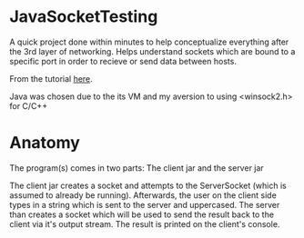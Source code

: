 # JavaSocketTesting
A quick project done within minutes to help conceptualize everything after the 3rd layer of networking. Helps understand sockets which are bound to a specific port in order to recieve or send data between hosts.

From the tutorial [here](https://www.youtube.com/watch?v=bWKbdPAovFA&list=PLoW9ZoLJX39Xcdaa4Dn5WLREHblolbji4&ab_channel=AbhayRedkar
). 

Java was chosen due to the its VM and my aversion to using <winsock2.h> for C/C++

# Anatomy
The program(s) comes in two parts: 
  The client jar and the server jar

The client jar creates a socket and attempts to the ServerSocket (which is assumed to already be running).
Afterwards, the user on the client side types in a string which is sent to the server and uppercased.
The server than creates a socket which will be used to send the result back to the client via it's output stream.
The result is printed on the client's console.
